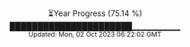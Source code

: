 <p align="center">
⏳Year Progress (75.14 %) <br>
██████████████████████▁▁▁▁▁▁▁▁ <br>
<sub>Updated: Mon, 02 Oct 2023 06:22:02 GMT</sub>
</p>

